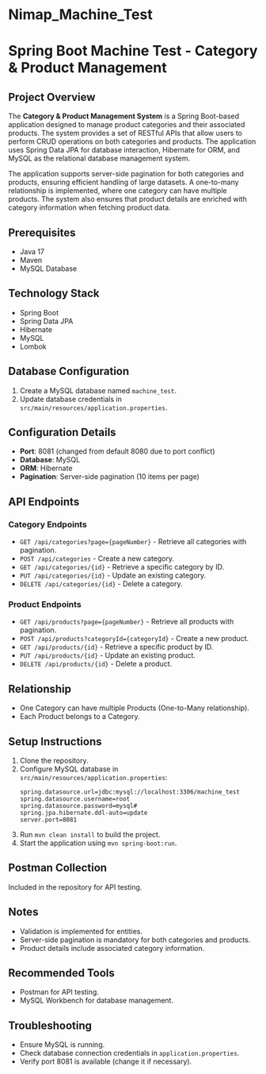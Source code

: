 # Nimap_Machine_Test

# Spring Boot Machine Test - Category & Product Management

## Project Overview
The **Category & Product Management System** is a Spring Boot-based application designed to manage product categories and their associated products. The system provides a set of RESTful APIs that allow users to perform CRUD operations on both categories and products. The application uses Spring Data JPA for database interaction, Hibernate for ORM, and MySQL as the relational database management system.

The application supports server-side pagination for both categories and products, ensuring efficient handling of large datasets. A one-to-many relationship is implemented, where one category can have multiple products. The system also ensures that product details are enriched with category information when fetching product data.

## Prerequisites
- Java 17
- Maven
- MySQL Database

## Technology Stack
- Spring Boot
- Spring Data JPA
- Hibernate
- MySQL
- Lombok

## Database Configuration
1. Create a MySQL database named `machine_test`.
2. Update database credentials in `src/main/resources/application.properties`.

## Configuration Details
- **Port**: 8081 (changed from default 8080 due to port conflict)
- **Database**: MySQL
- **ORM**: Hibernate
- **Pagination**: Server-side pagination (10 items per page)

## API Endpoints

### Category Endpoints
- `GET /api/categories?page={pageNumber}` - Retrieve all categories with pagination.
- `POST /api/categories` - Create a new category.
- `GET /api/categories/{id}` - Retrieve a specific category by ID.
- `PUT /api/categories/{id}` - Update an existing category.
- `DELETE /api/categories/{id}` - Delete a category.

### Product Endpoints
- `GET /api/products?page={pageNumber}` - Retrieve all products with pagination.
- `POST /api/products?categoryId={categoryId}` - Create a new product.
- `GET /api/products/{id}` - Retrieve a specific product by ID.
- `PUT /api/products/{id}` - Update an existing product.
- `DELETE /api/products/{id}` - Delete a product.

## Relationship
- One Category can have multiple Products (One-to-Many relationship).
- Each Product belongs to a Category.

## Setup Instructions
1. Clone the repository.
2. Configure MySQL database in `src/main/resources/application.properties`:
    ```properties
    spring.datasource.url=jdbc:mysql://localhost:3306/machine_test
    spring.datasource.username=root
    spring.datasource.password=mysql#
    spring.jpa.hibernate.ddl-auto=update
    server.port=8081
    ```
3. Run `mvn clean install` to build the project.
4. Start the application using `mvn spring-boot:run`.

## Postman Collection
Included in the repository for API testing.

## Notes
- Validation is implemented for entities.
- Server-side pagination is mandatory for both categories and products.
- Product details include associated category information.

## Recommended Tools
- Postman for API testing.
- MySQL Workbench for database management.

## Troubleshooting
- Ensure MySQL is running.
- Check database connection credentials in `application.properties`.
- Verify port 8081 is available (change it if necessary).



